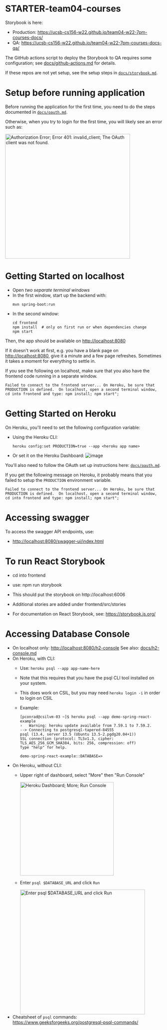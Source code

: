 # STARTER-team04-courses

Storybook is here:
* Production: <https://ucsb-cs156-w22.github.io/team04-w22-7pm-courses-docs/>
* QA:  <https://ucsb-cs156-w22.github.io/team04-w22-7pm-courses-docs-qa/>

The GitHub actions script to deploy the Storybook to QA requires some configuration; see [docs/github-actions.md](docs/github-actions.md) for details.

If these repos are not yet setup, see the setup steps in [`docs/storybook.md`](docs/storybook.md).

# Setup before running application

Before running the application for the first time,
you need to do the steps documented in [`docs/oauth.md`](docs/oauth.md).

Otherwise, when you try to login for the first time, you 
will likely see an error such as:

<img src="https://user-images.githubusercontent.com/1119017/149858436-c9baa238-a4f7-4c52-b995-0ed8bee97487.png" alt="Authorization Error; Error 401: invalid_client; The OAuth client was not found." width="400"/>

# Getting Started on localhost

* Open *two separate terminal windows*  
* In the first window, start up the backend with:
  ``` 
  mvn spring-boot:run
  ```
* In the second window:
  ```
  cd frontend
  npm install  # only on first run or when dependencies change
  npm start
  ```

Then, the app should be available on <http://localhost:8080>

If it doesn't work at first, e.g. you have a blank page on  <http://localhost:8080>, give it a minute and a few page refreshes.  Sometimes it takes a moment for everything to settle in.

If you see the following on localhost, make sure that you also have the frontend code running in a separate window.

```
Failed to connect to the frontend server... On Heroku, be sure that PRODUCTION is defined.  On localhost, open a second terminal window, cd into frontend and type: npm install; npm start";
```

# Getting Started on Heroku

On Heroku, you'll need to set the following configuration variable:

* Using the Heroku CLI:
  ```
  heroku config:set PRODUCTION=true --app <heroku app name>
  ```
* Or set it on the Heroku Dashboard:
  ![image](https://user-images.githubusercontent.com/1119017/149855768-7b56164a-98f7-4357-b877-da34b7bd9ea4.png)

You'll also need to follow the OAuth set up instructions here: [`docs/oauth.md`](docs/oauth.md).

If you get the following message on Heroku, it probably means that you failed to setup the `PRODUCTION` environment variable.

```
Failed to connect to the frontend server... On Heroku, be sure that PRODUCTION is defined.  On localhost, open a second terminal window, cd into frontend and type: npm install; npm start";
```

# Accessing swagger

To access the swagger API endpoints, use:

* <http://localhost:8080/swagger-ui/index.html>


# To run React Storybook

* cd into frontend
* use: npm run storybook
* This should put the storybook on http://localhost:6006
* Additional stories are added under frontend/src/stories

* For documentation on React Storybook, see: https://storybook.js.org/

# Accessing Database Console

* On localhost only: <http://localhost:8080/h2-console>  See also: [docs/h2-console.md](docs/h2-console.md)
* On Heroku, with CLI:
  - Use: `heroku psql --app app-name-here` 
  - Note that this requires that you have the psql CLI tool installed on your system.  
  - This does work on CSIL, but you may need `heroku login -i` in order to login on CSIL
  - Example:
   
    ```
    [pconrad@csilvm-03 ~]$ heroku psql --app demo-spring-react-example
    ›   Warning: heroku update available from 7.59.1 to 7.59.2.
    --> Connecting to postgresql-tapered-84555
    psql (13.4, server 13.5 (Ubuntu 13.5-2.pgdg20.04+1))
    SSL connection (protocol: TLSv1.3, cipher: TLS_AES_256_GCM_SHA384, bits: 256, compression: off)
    Type "help" for help.

    demo-spring-react-example::DATABASE=> 
    ```
* On Heroku, without CLI: 
  - Upper right of dashboard, select "More" then "Run Console"
    
    <img alt="Heroku Dashboard; More; Run Console" src="https://user-images.githubusercontent.com/1119017/150204550-a1027ab8-6ce7-4770-b566-a43928f5c3a0.png" width="300" />
  - Enter `psql $DATABASE_URL` and click `Run`
   
    <img alt="Enter psql $DATABASE_URL and click Run" src="https://user-images.githubusercontent.com/1119017/150206174-43193825-1afd-49f4-aeaf-cfadf0c0c6f3.png" width="400" />
* Cheatsheet of `psql` commands: <https://www.geeksforgeeks.org/postgresql-psql-commands/>

